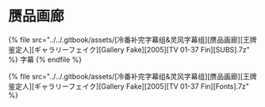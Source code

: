 # 赝品画廊







{% file src="../../.gitbook/assets/[冷番补完字幕组&灵风字幕组][赝品画廊][王牌鉴定人][ギャラリーフェイク][Gallery Fake][2005][TV 01-37 Fin][SUBS].7z" %}
字幕
{% endfile %}



{% file src="../../.gitbook/assets/[冷番补完字幕组&灵风字幕组][赝品画廊][王牌鉴定人][ギャラリーフェイク][Gallery Fake][2005][TV 01-37 Fin][Fonts].7z" %}
